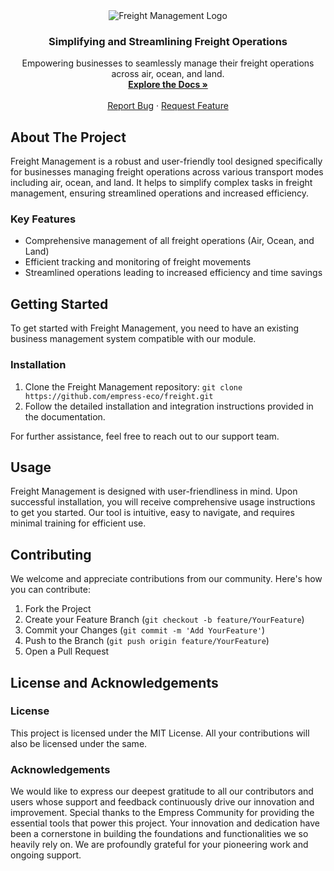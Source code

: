 <div align="center">
  <img src="https://grow.empress.eco/uploads/default/original/2X/1/1f1e1044d3864269d2a613577edb9763890422ab.png" alt="Freight Management Logo">
  <h3 align="center">Simplifying and Streamlining Freight Operations</h3>
  <p align="center">
    Empowering businesses to seamlessly manage their freight operations across air, ocean, and land.
    <br />
    <a href="https://empress.eco/"><strong>Explore the Docs »</strong></a>
    <br />
    <br />
    <a href="https://github.com/empress-eco/freight/issues">Report Bug</a>
    ·
    <a href="https://github.com/empress-eco/freight/issues">Request Feature</a>
  </p>
</div>

## About The Project

Freight Management is a robust and user-friendly tool designed specifically for businesses managing freight operations across various transport modes including air, ocean, and land. It helps to simplify complex tasks in freight management, ensuring streamlined operations and increased efficiency.

### Key Features
- Comprehensive management of all freight operations (Air, Ocean, and Land)
- Efficient tracking and monitoring of freight movements
- Streamlined operations leading to increased efficiency and time savings

## Getting Started

To get started with Freight Management, you need to have an existing business management system compatible with our module.

### Installation
1. Clone the Freight Management repository: `git clone https://github.com/empress-eco/freight.git`
2. Follow the detailed installation and integration instructions provided in the documentation.

For further assistance, feel free to reach out to our support team.

## Usage
Freight Management is designed with user-friendliness in mind. Upon successful installation, you will receive comprehensive usage instructions to get you started. Our tool is intuitive, easy to navigate, and requires minimal training for efficient use.

## Contributing
We welcome and appreciate contributions from our community. Here's how you can contribute:

1. Fork the Project
2. Create your Feature Branch (`git checkout -b feature/YourFeature`)
3. Commit your Changes (`git commit -m 'Add YourFeature'`)
4. Push to the Branch (`git push origin feature/YourFeature`)
5. Open a Pull Request

## License and Acknowledgements

### License
This project is licensed under the MIT License. All your contributions will also be licensed under the same.

### Acknowledgements
We would like to express our deepest gratitude to all our contributors and users whose support and feedback continuously drive our innovation and improvement. Special thanks to the Empress Community for providing the essential tools that power this project. Your innovation and dedication have been a cornerstone in building the foundations and functionalities we so heavily rely on. We are profoundly grateful for your pioneering work and ongoing support.